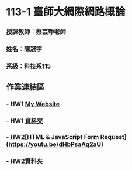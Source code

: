# 113-1 臺師大網際網路概論

### 授課教師：蔡芸琤老師

### 姓名：陳冠宇

### 系級：科技系115

## 作業連結區

### - HW1 [My Website](https://guanyu1127.github.io/-guanyu1127-gibhub.io-Webpage/)
### - HW1 [資料夾](https://github.com/guanyu1127/Web/tree/main/HW_1)

### - HW2[HTML & JavaScript Form Request][(https://youtu.be/dHbPsaAq2aU)](https://youtu.be/Yd0JCFjVh2s)
### - HW2[資料夾](https://github.com/guanyu1127/Web/tree/main/HW_2)
